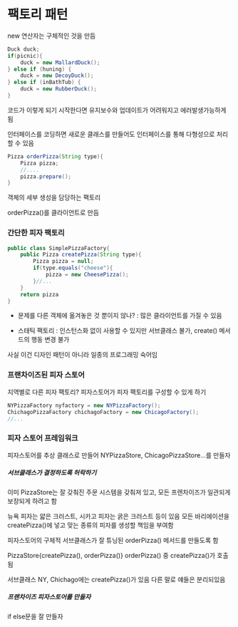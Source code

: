 # 팩토리 패턴

new 연산자는 구체적인 것을 만듬

```java
Duck duck;
if(picnic){
    duck = new MallardDuck();
} else if (huning) {
    duck = new DecoyDuck();
} else if (inBathTub) {
    duck = new RubberDuck();
}
```

코드가 이렇게 되기 시작한다면 유지보수와 업데이트가 어려워지고 에러발생가능하게됨

인터페이스를 코딩하면 새로운 클래스를 만들어도 인터페이스를 통해 다형성으로 처리할 수 있음

```java
Pizza orderPizza(String type){
    Pizza pizza;
    //....
    pizza.prepare();
}
```

객체의 세부 생성을 담당하는 팩토리

orderPizza()를 클라이언트로 만듬

### 간단한 피자 팩토리

```java
public class SimplePizzaFactory{
    public Pizza createPizza(String type){
        Pizza pizza = null;
        if(type.equals("cheese"){
            pizza = new CheesePizza();
        }//...
    }
    return pizza
}
```

* 문제를 다른 객체에 옮겨놓은 것 뿐이지 않나? : 많은 클라이언트를 가질 수 있음

* 스태틱 팩토리 : 인스턴스화 없이 사용할 수 있지만 서브클래스 불가, create() 메서드의 행동 변경 불가

사실 이건 디자인 패턴이 아니라 일종의 프로그래밍 숙어임

### 프랜차이즈된 피자 스토어

지역별로 다른 피자 팩토리?
피자스토어가 피자 팩토리를 구성할 수 있게 하기

```java
NYPizzaFactory nyfactory = new NYPizzaFactory();
ChichagoPizzaFactory chichagoFactory = new ChicagoFactory();
//...
```

### 피자 스토어 프레임워크

피자스토어를 추상 클래스로 만들어 NYPizzaStore, ChicagoPizzaStore...를 만들자

##### 서브클래스가 결정하도록 허락하기

이미 PizzaStore는 잘 갖춰진 주문 시스템을 갖춰져 있고, 모든 프렌차이즈가 일관되게 보장되게 하려고 함

뉴욕 피자는 얇은 크러스트, 시카고 피자는 굵은 크러스트 등이 있음
모든 바리에이션을 createPizza()에 넣고 맞는 종류의 피자를 생성할 책임을 부여함

피자스토어의 구체적 서브클래스가 잘 튜닝된 orderPizza() 메서드를 만들도록 함

PizzaStore{createPizza(), orderPizza()}
orderPizza() 중 createPizza()가 호출됨

서브클래스 NY, Chichago에는 createPizza()가 있음
다른 말로 얘들은 분리되있음

##### 프랜차이즈 피자스토어를 만들자

if else문을 잘 만들자
